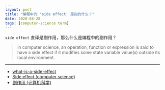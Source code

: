 ```yaml
---
layout: post
title: "编程中的 'side effect' 是指的什么？"
date: 2020-08-28
tags: [computer-science term]
---
```


`side effect` 直译是副作用，那么什么是编程中的副作用？

> In computer science, an operation, function or expression is said to have a side effect if it modifies some state variable value(s) outside its local environment.

---

* [what-is-a-side-effect](https://softwareengineering.stackexchange.com/questions/40297/what-is-a-side-effect)
* [Side effect (computer science)](https://en.wikipedia.org/wiki/Side_effect_(computer_science))
* [副作用 (计算机科学)](https://zh.wikipedia.org/wiki/%E5%89%AF%E4%BD%9C%E7%94%A8_(%E8%AE%A1%E7%AE%97%E6%9C%BA%E7%A7%91%E5%AD%A6))
